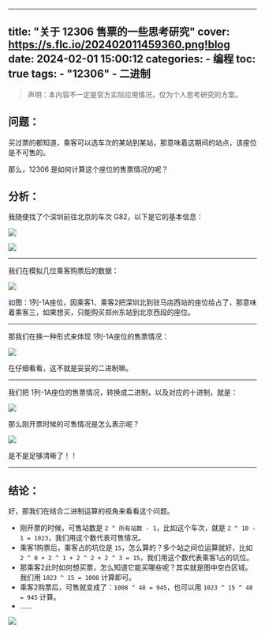 ----
title: "关于 12306 售票的一些思考研究"
cover: https://s.flc.io/202402011459360.png!blog
date: 2024-02-01 15:00:12
categories: 
    - 编程
toc: true
tags:
    - "12306"
    - 二进制
----

> 声明：本内容不一定是官方实际应用情况，仅为个人思考研究的方案。

## 问题：

买过票的都知道，乘客可以选车次的某站到某站，那意味着这期间的站点，该座位是不可售的。

那么，12306 是如何计算这个座位的售票情况的呢？

## 分析：

我随便找了个深圳前往北京的车次 G82，以下是它的基本信息：

![](https://s.flc.io/202402011149035.png!blog)

![](https://s.flc.io/202402011237378.png!blog)

---

我们在模拟几位乘客购票后的数据：

![](https://s.flc.io/202402011421627.png!blog)

如图：1列-1A座位，因乘客1、乘客2把深圳北到驻马店西站的座位给占了，那意味着乘客三，如果想买，只能购买郑州东站到北京西段的座位。

----

那我们在换一种形式来体现 1列-1A座位的售票情况：

![](https://s.flc.io/202402011450098.png!blog)

在仔细看看，这不就是妥妥的二进制嘛。

---

我们把 1列-1A座位的售票情况，转换成二进制，以及对应的十进制，就是：

![](https://s.flc.io/202402011449752.png!blog)

那么刚开票时候的可售情况是怎么表示呢？

![](https://s.flc.io/202402011449262.png!blog)

是不是足够清晰了！！

----

## 结论：

好，那我们在结合二进制运算的视角来看看这个问题。

- 刚开票的时候，可售站数是 `2 ^ 所有站数 - 1`，比如这个车次，就是 `2 ^ 10 - 1 = 1023`，我们用这个数代表可售情况。
- 乘客1购票后，乘客占的坑位是 `15`，怎么算的？多个站之间位运算就好，比如 `2 ^ 0 + 2 ^ 1 + 2 ^ 2 + 2 ^ 3 = 15`，我们用这个数代表乘客1占的坑位。
- 那乘客2此时如何想买票，怎么知道它能买哪些呢？其实就是图中空白区域。我们用 `1023 ^ 15 = 1008` 计算即可。
- 乘客2购票后，可售就变成了：`1008 ^ 48 = 945`，也可以用 `1023 ^ 15 ^ 48 = 945` 计算。
- ……

![](https://s.flc.io/202402011458487.png!blog)